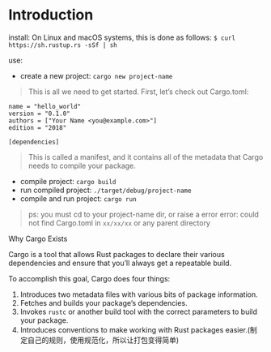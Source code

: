 <!--
 * @Date: 2020-09-27 12:52:56
 * @LastEditTime: 2020-09-27 13:03:40
-->

# Introduction

install:
On Linux and macOS systems, this is done as follows:
`$ curl https://sh.rustup.rs -sSf | sh`

use:

- create a new project: `cargo new project-name`

>This is all we need to get started. First, let’s check out Cargo.toml:

```[package]
name = "hello_world"
version = "0.1.0"
authors = ["Your Name <you@example.com>"]
edition = "2018"

[dependencies]
```

> This is called a manifest, and it contains all of the metadata that Cargo needs to compile your package.

- compile project: `cargo build`
- run compiled project: `./target/debug/project-name`
- compile and run project: `cargo run`

> ps: you must cd to your project-name dir, or raise a error error: could not find Cargo.toml in `xx/xx/xx` or any parent directory

Why Cargo Exists

Cargo is a tool that allows Rust packages to declare their various dependencies and
ensure that you’ll always get a repeatable build.

To accomplish this goal, Cargo does four things:

1. Introduces two metadata files with various bits of package information.
2. Fetches and builds your package’s dependencies.
3. Invokes `rustc` or another build tool with the correct parameters to build your package.
4. Introduces conventions to make working with Rust packages easier.(制定自己的规则，使用规范化，所以让打包变得简单)
